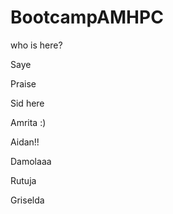 # BootcampAMHPC

who is here?

Saye

Praise

Sid here

Amrita :)

Aidan!!

Damolaaa

Rutuja

Griselda
